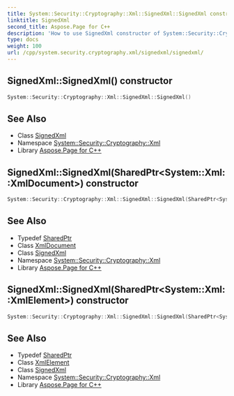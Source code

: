 ```yaml
---
title: System::Security::Cryptography::Xml::SignedXml::SignedXml constructor
linktitle: SignedXml
second_title: Aspose.Page for C++
description: 'How to use SignedXml constructor of System::Security::Cryptography::Xml::SignedXml class in C++.'
type: docs
weight: 100
url: /cpp/system.security.cryptography.xml/signedxml/signedxml/
---
```

## SignedXml::SignedXml() constructor




```cpp
System::Security::Cryptography::Xml::SignedXml::SignedXml()
```

## See Also

* Class [SignedXml](../)
* Namespace [System::Security::Cryptography::Xml](../../)
* Library [Aspose.Page for C++](../../../)
## SignedXml::SignedXml(SharedPtr\<System::Xml::XmlDocument\>) constructor




```cpp
System::Security::Cryptography::Xml::SignedXml::SignedXml(SharedPtr<System::Xml::XmlDocument> document)
```

## See Also

* Typedef [SharedPtr](../../../system/sharedptr/)
* Class [XmlDocument](../../../system.xml/xmldocument/)
* Class [SignedXml](../)
* Namespace [System::Security::Cryptography::Xml](../../)
* Library [Aspose.Page for C++](../../../)
## SignedXml::SignedXml(SharedPtr\<System::Xml::XmlElement\>) constructor




```cpp
System::Security::Cryptography::Xml::SignedXml::SignedXml(SharedPtr<System::Xml::XmlElement> elem)
```

## See Also

* Typedef [SharedPtr](../../../system/sharedptr/)
* Class [XmlElement](../../../system.xml/xmlelement/)
* Class [SignedXml](../)
* Namespace [System::Security::Cryptography::Xml](../../)
* Library [Aspose.Page for C++](../../../)
